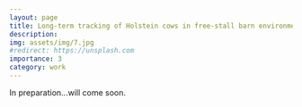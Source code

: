 ```yaml
---
layout: page
title: Long-term tracking of Holstein cows in free-stall barn environment
description: 
img: assets/img/7.jpg
#redirect: https://unsplash.com
importance: 3
category: work
---
```


In preparation...will come soon.


